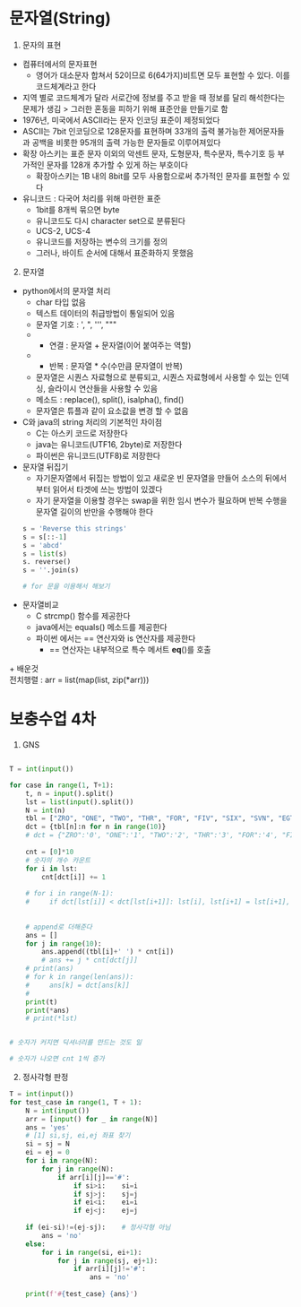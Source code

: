 # 문자열(String)
1. 문자의 표현
- 컴퓨터에서의 문자표현
  - 영어가 대소문자 합쳐서 52이므로 6(64가지)비트면 모두 표현할 수 있다. 이를 코드체계라고 한다
- 지역 별로 코드체계가 달라 서로간에 정보를 주고 받을 때 정보를 달리 해석한다는 문제가 생김 > 그러한 혼동을 피하기 위해 표준안을 만들기로 함
- 1976년, 미국에서 ASCII라는 문자 인코딩 표준이 제정되었다
- ASCII는 7bit 인코딩으로 128문자를 표현하며 33개의 출력 불가능한 제어문자들과 공백을 비롯한 95개의 출력 가능한 문자들로 이루어져있다
- 확장 아스키는 표준 문자 이외의 악센트 문자, 도형문자, 특수문자, 특수기호 등 부가적인 문자를 128개 추가할 수 있게 하는 부호이다
  - 확장아스키는 1B 내의 8bit를 모두 사용함으로써 추가적인 문자를 표현할 수 있다
- 유니코드 : 다국어 처리를 위해 마련한 표준
  - 1bit를 8개씩 묶으면 byte
  - 유니코드도 다시 character set으로 분류된다
  - UCS-2, UCS-4
  - 유니코드를 저장하는 변수의 크기를 정의
  - 그러나, 바이트 순서에 대해서 표준화하지 못했음

2. 문자열
- python에서의 문자열 처리
  - char 타입 없음
  - 텍스트 데이터의 취급방법이 통일되어 있음
  - 문자열 기호 : ', ", ''', """
  - + 연결 : 문자열 + 문자열(이어 붙여주는 역할)
  - * 반복 : 문자열 * 수(수만큼 문자열이 반복)
  - 문자열은 시퀀스 자료형으로 분류되고, 시퀀스 자료형에서 사용할 수 있는 인덱싱, 슬라이시 연산들을 사용할 수 있음
  - 메소드 : replace(), split(), isalpha(), find()
  - 문자열은 튜플과 같이 요소값을 변경 할 수 없음
- C와 java의 string 처리의 기본적인 차이점
  - C는 아스키 코드로 저장한다
  - java는 유니코드(UTF16, 2byte)로 저장한다
  - 파이썬은 유니코드(UTF8)로 저장한다
- 문자열 뒤집기
  - 자기문자열에서 뒤집는 방법이 있고 새로운 빈 문자열을 만들어 소스의 뒤에서부터 읽어서 타겟에 쓰는 방법이 있겠다
  - 자기 문자열을 이용할 경우는 swap을 위한 임시 변수가 필요하며 반복 수행을 문자열 길이의 반만을 수행해야 한다
  ```python
  s = 'Reverse this strings'
  s = s[::-1]
  s = 'abcd'
  s = list(s)
  s. reverse()
  s = ''.join(s)
  
  # for 문을 이용해서 해보기
  ```
- 문자열비교
  - C strcmp() 함수를 제공한다
  - java에서는 equals() 메소드를 제공한다
  - 파이썬 에서는 == 연산자와 is 연산자를 제공한다
    - == 연산자는 내부적으로 특수 메서트 __eq__()를 호출



\+ 배운것  
전치행렬 : arr = list(map(list, zip(*arr)))


# 보충수업 4차
1. GNS
```python

T = int(input())

for case in range(1, T+1):
    t, n = input().split()
    lst = list(input().split())
    N = int(n)
    tbl = ["ZRO", "ONE", "TWO", "THR", "FOR", "FIV", "SIX", "SVN", "EGT", "NIN"]
    dct = {tbl[n]:n for n in range(10)}
    # dct = {"ZRO":'0', "ONE":'1', "TWO":'2', "THR":'3', "FOR":'4', "FIV":'5', "SIX":'6', "SVN":'7', "EGT":'8', "NIN":'9'}
    
    cnt = [0]*10
    # 숫자의 개수 카운트
    for i in lst:
        cnt[dct[i]] += 1
    
    # for i in range(N-1):
    #     if dct[lst[i]] < dct[lst[i+1]]: lst[i], lst[i+1] = lst[i+1], lst[i]
    
    
    # append로 더해준다 
    ans = []
    for j in range(10):
        ans.append((tbl[i]+' ') * cnt[i])
        # ans += j * cnt[dct[j]]
    # print(ans)
    # for k in range(len(ans)):
    #     ans[k] = dct[ans[k]]
    #
    print(t)
    print(*ans)
    # print(*lst)


# 숫자가 커지면 딕셔너리를 만드는 것도 일

# 숫자가 나오면 cnt 1씩 증가
```
2. 정사각형 판정
```python
T = int(input())
for test_case in range(1, T + 1):
    N = int(input())
    arr = [input() for _ in range(N)]
    ans = 'yes'
    # [1] si,sj, ei,ej 좌표 찾기
    si = sj = N
    ei = ej = 0
    for i in range(N):
        for j in range(N):
            if arr[i][j]=='#':
                if si>i:    si=i
                if sj>j:    sj=j
                if ei<i:    ei=i
                if ej<j:    ej=j
 
    if (ei-si)!=(ej-sj):    # 정사각형 아님
        ans = 'no'
    else:
        for i in range(si, ei+1):
            for j in range(sj, ej+1):
                if arr[i][j]!='#':
                    ans = 'no'
 
    print(f'#{test_case} {ans}')
```